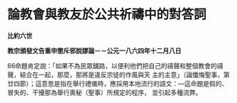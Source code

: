 # 論教會與教友於公共祈禱中的對答詞


**比約六世**

**教宗頒發文告重申懲斥邪說謬論－－公元一八六四年十二月八日**





66命題肯定說：「如果不為民眾舖路，以便利他們把自己的禱聲和整個教會的禱聲，結合在一起，那麼，那將是違反宗徒的作風與天
主的主意」（論懺悔聖事，第廿四節）；這意思是指在舉行禮儀時，應採用本地流行的語文：—這命題是假的、冒失的、干擾那為舉行奧秘（聖事）所規定的程序，
並引起多種流弊。

